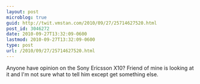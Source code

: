 ```yaml
---
layout: post
microblog: true
guid: http://twit.vmstan.com/2010/09/27/25714627520.html
post_id: 3046272
date: 2010-09-27T13:32:09-0600
lastmod: 2010-09-27T13:32:09-0600
type: post
url: /2010/09/27/25714627520.html
---
```

Anyone have opinion on the Sony Ericsson X10? Friend of mine is looking at it and I'm not sure what to tell him except get something else.

